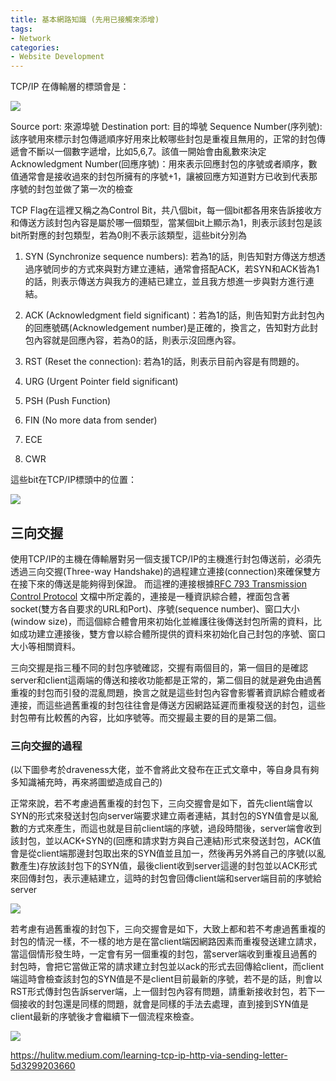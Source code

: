 ```yaml
---
title: 基本網路知識 (先用已接觸來添增)
tags:
- Network
categories:
- Website Development
---
```





TCP/IP 在傳輸層的標頭會是：

![](https://res.cloudinary.com/dqfxgtyoi/image/upload/v1631371279/blog/TCP_IP/tcp_ipHeader_rwqwcl.png)

Source port: 來源埠號
Destination port: 目的埠號
Sequence Number(序列號): 該序號用來標示封包傳遞順序好用來比較哪些封包是重複且無用的，正常的封包傳遞會不斷以一個數字遞增，比如5,6,7。該值一開始會由亂數來決定
Acknowledgment Number(回應序號)：用來表示回應封包的序號或者順序，數值通常會是接收過來的封包所擁有的序號+1，讓被回應方知道對方已收到代表那序號的封包並做了第一次的檢查


TCP Flag在這裡又稱之為Control Bit，共八個bit，每一個bit都各用來告訴接收方和傳送方該封包內容是屬於哪一個類型，當某個bit上顯示為1，則表示該封包是該bit所對應的封包類型，若為0則不表示該類型，這些bit分別為


1. SYN (Synchronize sequence numbers): 若為1的話，則告知對方傳送方想透過序號同步的方式來與對方建立連結，通常會搭配ACK，若SYN和ACK皆為1的話，則表示傳送方與我方的連結已建立，並且我方想進一步與對方進行連結。


2. ACK (Acknowledgment field significant)：若為1的話，則告知對方此封包內的回應號碼(Acknowledgement number)是正確的，換言之，告知對方此封包內容就是回應內容，若為0的話，則表示沒回應內容。

3. RST (Reset the connection): 若為1的話，則表示目前內容是有問題的。
4. URG (Urgent Pointer field significant)
5. PSH (Push Function)
6. FIN (No more data from sender)
7. ECE
8. CWR

這些bit在TCP/IP標頭中的位置：

![](https://res.cloudinary.com/dqfxgtyoi/image/upload/v1631374337/blog/TCP_IP/tcpflag_wumylp.png)


## 三向交握

使用TCP/IP的主機在傳輸層對另一個支援TCP/IP的主機進行封包傳送前，必須先透過三向交握(Three-way Handshake)的過程建立連接(connection)來確保雙方在接下來的傳送是能夠得到保證。
而這裡的連接根據[RFC 793 Transmission Control Protocol](https://datatracker.ietf.org/doc/html/rfc793) 文檔中所定義的，連接是一種資訊綜合體，裡面包含著socket(雙方各自要求的URL和Port)、序號(sequence number)、窗口大小(window size)，而這個綜合體會用來初始化並維護往後傳送封包所需的資料，比如成功建立連接後，雙方會以綜合體所提供的資料來初始化自己封包的序號、窗口大小等相關資料。


三向交握是指三種不同的封包序號確認，交握有兩個目的，第一個目的是確認server和client這兩端的傳送和接收功能都是正常的，第二個目的就是避免由過舊重複的封包而引發的混亂問題，換言之就是這些封包內容會影響著資訊綜合體或者連接，而這些過舊重複的封包往往會是傳送方因網路延遲而重複發送的封包，這些封包帶有比較舊的內容，比如序號等。而交握最主要的目的是第二個。


### 三向交握的過程
(以下圖參考於draveness大佬，並不會將此文發布在正式文章中，等自身具有夠多知識補充時，再來將圖塑造成自己的)


正常來說，若不考慮過舊重複的封包下，三向交握會是如下，首先client端會以SYN的形式來發送封包向server端要求建立兩者連結，其封包的SYN值會是以亂數的方式來產生，而這也就是目前client端的序號，過段時間後，server端會收到該封包，並以ACK+SYN的(回應和請求對方與自己連結)形式來發送封包，ACK值會是從client端那邊封包取出來的SYN值並且加一，然後再另外將自己的序號(以亂數產生)存放該封包下的SYN值，最後client收到server這邊的封包並以ACK形式來回傳封包，表示連結建立，這時的封包會回傳client端和server端目前的序號給server


![](https://res.cloudinary.com/dqfxgtyoi/image/upload/v1631379121/blog/TCP_IP/normal_ThreeWayHandShake_cubyfd.png)



若考慮有過舊重複的封包下，三向交握會是如下，大致上都和若不考慮過舊重複的封包的情況一樣，不一樣的地方是在當client端因網路因素而重複發送建立請求，當這個情形發生時，一定會有另一個重複的封包，當server端收到重複且過舊的封包時，會把它當做正常的請求建立封包並以ack的形式去回傳給client，而client端這時會檢查該封包的SYN值是不是client目前最新的序號，若不是的話，則會以RST形式傳封包告訴server端，上一個封包內容有問題，請重新接收封包，若下一個接收的封包還是同樣的問題，就會是同樣的手法去處理，直到接到SYN值是client最新的序號後才會繼續下一個流程來檢查。


![](https://res.cloudinary.com/dqfxgtyoi/image/upload/v1631379122/blog/TCP_IP/duplicate_ThreeWayHandShake_l86upz.png)




https://hulitw.medium.com/learning-tcp-ip-http-via-sending-letter-5d3299203660